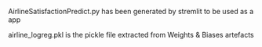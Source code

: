 AirlineSatisfactionPredict.py has been generated by stremlit to be used as a app

airline_logreg.pkl is the pickle file extracted from Weights & Biases artefacts
